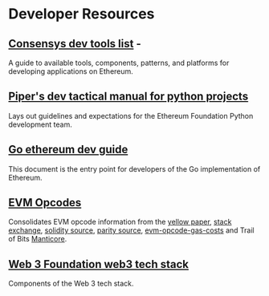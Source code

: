 Developer Resources
=========================   

## [Consensys dev tools list](https://github.com/ConsenSys/ethereum-developer-tools-list) -
A guide to available tools, components, patterns, and platforms for developing applications on Ethereum.   

## [Piper's dev tactical manual for python projects](https://github.com/pipermerriam/ethereum-dev-tactical-manual)   

Lays out guidelines and expectations for the Ethereum Foundation Python development team.   

## [Go ethereum dev guide](https://github.com/ethereum/go-ethereum/wiki/Developers-Guide)   

This document is the entry point for developers of the Go implementation of Ethereum.   

## [EVM Opcodes](https://github.com/trailofbits/evm-opcodes)   

Consolidates EVM opcode information from the [yellow paper](http://gavwood.com/paper.pdf), [stack exchange](https://ethereum.stackexchange.com/questions/119/what-opcodes-are-available-for-the-ethereum-evm), [solidity source](https://github.com/ethereum/solidity/blob/c61610302aa2bfa029715b534719d25fe3949059/libevmasm/Instruction.h#L40), [parity source](https://github.com/paritytech/parity/blob/d365281cce919edc42340c97ce212f49d9447d2d/ethcore/evm/src/instructions.rs#L311), [evm-opcode-gas-costs](https://github.com/djrtwo/evm-opcode-gas-costs/blob/master/opcode-gas-costs_EIP-150_revision-1e18248_2017-04-12.csv) and Trail of Bits  [Manticore](https://github.com/trailofbits/manticore/blob/c6f457d72e1164c4c8c6d0256fe9b8b765d2cb24/manticore/platforms/evm.py#L590).   

## [Web 3 Foundation web3 tech stack](https://github.com/w3f/Web3-wiki/wiki)   

Components of the Web 3 tech stack.
